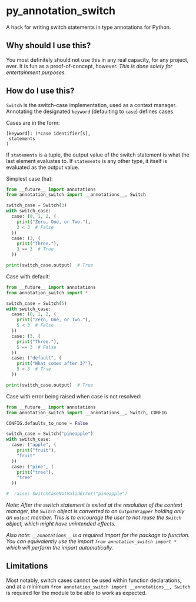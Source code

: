 # py_annotation_switch
A hack for writing switch statements in type annotations for Python.

## Why should I use this?
You most definitely should not use this in any real capacity, for any project, ever. It is fun as a proof-of-concept, however. *This is done solely for entertainment purposes.*
 
## How do I use this?
`Switch` is the switch-case implementation, used as a context manager. Annotating the designated `keyword` (defaulting to `case`) defines cases. 

Cases are in the form:
```
[keyword]: (*case identifier[s], 
 statements
)
```

If `statements` is a tuple, the output value of the switch statement is what the last element evaluates to. If `statements` is any other type, it itself is evaluated as the output value.

Simplest case (ha):
```py
from __future__ import annotations
from annotation_switch import __annotations__, Switch

switch_case = Switch(3)
with switch_case:
  case: (0, 1, 2, (
    print("Zero, One, or Two."),
    3 < 3  # False
  ))
  case: (3, (
    print("Three."),
    3 == 3  # True
  ))

print(switch_case.output)  # True
```

Case with default:
```py
from __future__ import annotations
from annotation_switch import *

switch_case = Switch(5)
with switch_case:
  case: (0, 1, 2, (
    print("Zero, One, or Two."),
    5 < 3  # False
  ))
  case: (3, (
    print("Three."),
    5 == 3  # False
  ))
  case: ("default", (
    print("What comes after 3?"),
    5 > 3  # True
  ))

print(switch_case.output)  # True
```

Case with error being raised when case is not resolved:
```py
from __future__ import annotations
from annotation_switch import __annotations__, Switch, CONFIG

CONFIG.defaults_to_none = False

switch_case = Switch("pineapple")
with switch_case:
  case: ("apple", (
    print("fruit"),
    "fruit"
  ))
  case: ("pine", (
    print("tree"),
    "tree"
  ))

#  raises SwitchCaseNotValidError("pineapple")
```

*Note: After the switch statement is exited at the resolution of the context manager, the `Switch` object is converted to an `OutputWrapper` holding only an `output` member. This is to encourage the user to not reuse the `Switch` object, which might have unintended effects.*

*Also note: `__annotations__` is a required import for the package to function. You can equivalently use the import `from annotation_switch import *` which will perform the import automatically.*

## Limitations

Most notably, switch cases cannot be used within function declarations, and at a minimum `from annotation_switch import __annotations__, Switch` is required for the module to be able to work as expected.
